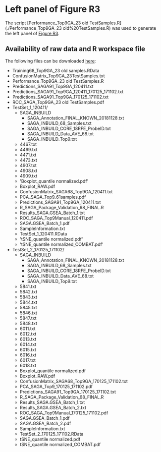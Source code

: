 # Left panel of Figure R3
The script [Performance_Top9GA_23 old TestSamples.R](./Performance_Top9GA_23 old%20TestSamples.R) was used to generate the left panel of [Figure R3](../Performances_TestSets_SAGAold.png).
## Availability of raw data and R workspace file

The following files can be downloaded [here]( https://owncloud.gwdg.de/index.php/s/X96Qky3BNxdj2Wt):
*	Training68_Top9GA_23 old samples.RData
*	ConfusionMatrix_Top9GA_23TestSamples.txt
*	Performance_Top9GA_23 old TestSamples.R
*	Predictions_SAGA91_Top9GA_120411.txt
*	Predictions_SAGA91_Top9GA_120411_170125_171102.txt
*	Predictions_SAGA91_Top9GA_170125_171102.txt
*	ROC_SAGA_Top9GA_23 old TestSamples.pdf
*	TestSet_1_120411/
    *	SAGA_INBUILD
        *	SAGA_Annotation_FINAL_KNOWN_20181128.txt
        *	SAGA_INBUILD_68_Samples.txt
        *	SAGA_INBUILD_CORE_18RFE_ProbeID.txt
        *	SAGA_INBUILD_Data_AVE_68.txt
        *	SAGA_INBUILD_Top9.txt
    *	4467.txt
    *	4469.txt
    *	4471.txt
    *	4473.txt
    *	4907.txt
    *	4908.txt
    *	4909.txt
    *	'Boxplot_quantile normalized.pdf'
    *	Boxplot_RAW.pdf
    *	ConfusionMatrix_SAGA68_Top9GA_120411.txt
    *	PCA_SAGA_Top9_61samples.pdf
    *	Predictions_SAGA91_Top9GA_120411.txt
    *	R_SAGA_Package_Validation_68_FINAL.R
    *	Results_SAGA.GSEA_Batch_1.txt
    *	ROC_SAGA_Top9Manual_120411.pdf
    *	SAGA.GSEA_Batch_1.pdf
    *	SampleInformation.txt
    *	TestSet_1_120411.RData
    *	'tSNE_quantile normalized.pdf'
    *	'tSNE_quantile normalized_COMBAT.pdf'
*	TestSet_2_170125_171102/ 
     *	SAGA_INBUILD
         *	SAGA_Annotation_FINAL_KNOWN_20181128.txt
         *	SAGA_INBUILD_68_Samples.txt
         *	SAGA_INBUILD_CORE_18RFE_ProbeID.txt
         *	SAGA_INBUILD_Data_AVE_68.txt
         *	SAGA_INBUILD_Top9.txt
    *	5841.txt
    *	5842.txt
    *	5843.txt
    *	5844.txt
    *	5845.txt
    *	5846.txt
    *	5847.txt
    *	5848.txt
    *	6011.txt
    *	6012.txt
    *	6013.txt
    *	6014.txt
    *	6015.txt
    *	6016.txt
    *	6017.txt
    *	6018.txt
    *	Boxplot_quantile normalized.pdf
    *	Boxplot_RAW.pdf
    *	ConfusionMatrix_SAGA68_Top9GA_170125_171102.txt
    *	PCA_SAGA_Top9_170125_171102.pdf
    *	Predictions_SAGA91_Top9GA_170125_171102.txt
    *	R_SAGA_Package_Validation_68_FINAL.R
    *	Results_SAGA.GSEA_Batch_1.txt
    *	Results_SAGA.GSEA_Batch_2.txt
    *	ROC_SAGA_Top9Manual_170125_171102.pdf
    *	SAGA.GSEA_Batch_1.pdf
    *	SAGA.GSEA_Batch_2.pdf
    *	SampleInformation.txt
    *	TestSet_2_170125_171102.RData
    *	tSNE_quantile normalized.pdf
    *	tSNE_quantile normalized_COMBAT.pdf
